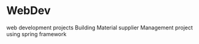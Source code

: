 # WebDev
web development projects
Building Material supplier Management project using spring framework 

